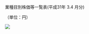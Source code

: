 業種目別株価等一覧表(平成31年 $3.4$ 月分)

（単位：円）

![](https://www.nta.go.jp/tmp/b6887761-4630-4731-8104-64d475493673/images/c5a1e8817f35499901a392f50af8b6d9e3b1f19497dacd0742d3e0b397914ee1.jpg)